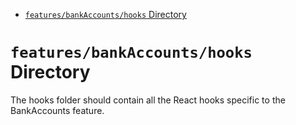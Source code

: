 <!-- START doctoc generated TOC please keep comment here to allow auto update -->
<!-- DON'T EDIT THIS SECTION, INSTEAD RE-RUN doctoc TO UPDATE -->

- [`features/bankAccounts/hooks` Directory](#featuresbankaccountshooks-directory)

<!-- END doctoc generated TOC please keep comment here to allow auto update -->

# `features/bankAccounts/hooks` Directory

The hooks folder should contain all the React hooks specific to the BankAccounts feature.

